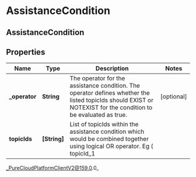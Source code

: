 # AssistanceCondition

## AssistanceCondition

## Properties

|Name | Type | Description | Notes|
|------------ | ------------- | ------------- | -------------|
| **_operator** | **String** | The operator for the assistance condition. The operator defines whether the listed topicIds should EXIST or NOTEXIST for the condition to be evaluated as true. | [optional] |
| **topicIds** | **[String]** | List of topicIds within the assistance condition which would be combined together using logical OR operator. Eg ( topicId_1 || topicId_2 ) . | [optional] |



_PureCloudPlatformClientV2@159.0.0_

